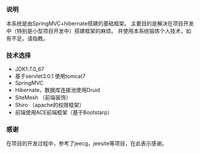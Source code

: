 ### 说明
本系统是由SpringMVC+hibernate搭建的基础框架。
主要目的是解决在项目开发中（特别是小型项目开发中）搭建框架的麻烦。
并使用本系统锻炼个人技术，如有不足。请指教。

### 技术选择
- JDK1.7.0_67
- 基于servlet3.0.1 使用tomcat7
- SpringMVC
- Hibernate，数据库连接池使用Druid
- SiteMesh （前端装饰）
- Shiro （apache的权限框架）
- 前端使用ACE前端框架（基于Bootstarp）

### 感谢
在项目的开发过程中，参考了jeecg，jeesite等项目，在此表示感谢。